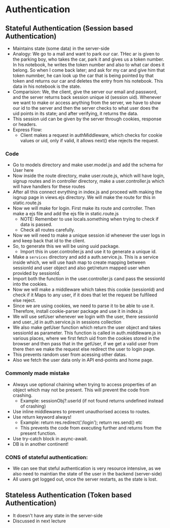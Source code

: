 # Authentication 

## Stateful Authentication (Session based Authentication)
- Maintains state (some data) in the server-side
- Analogy: We go to a mall and want to park our car. THec ar is given to the parking boy, who takes the car, park it and gives us a token number. In his notebook, he writes the token number and also to what car does it belong. So when I come back later; and ask for my car and give him that token numnber, he can look up the car that is being pointed by that token and returns our car and deletes the entry from his notebook. This data in his notebook is the state.
- Comparision: We, the client, give the server our email and password, and the server returns back session unique id (session uid). Whenever we want to make or access anything from the server, we have to show our id to the server and then the server checks to what user does the uid points in its state; and after verifying, it returns the data.
- This session uid can be given by the server through cookies, response or headers.
- Express Flow:
  - Client makes a request in authMiddleware, which checks for cookie values or uid, only if valid, it allows next() else rejects the request.

### Code

- Go to models directory and make user.model.js and add the schema for User here
- Now inside the route directory, make user.route.js, which will have login, signup routes and in controller directory, make a user.controller.js which will have handlers for these routes
- After all this connect evrything in index.js and proceed with making the isgnup page in views.ejs directory. We will make the route for this in static.route.js
- Now we will make for login. First make its route and controller. Then make a ejs file and add the ejs file in static.route.js
  - NOTE: Remember to use locals.something when trying to check if data is passed. 
  - Check all routes carefully.
- Now we will need to make a unique session id whenever the user logs in and keep back that id to the client.
- So, to generate this we will be using uuid package.
  - Import this in user.controller.js and use it to generate a unique id.
- Make a `services` directory and add a auth.service.js. This is a service inside which, we will use hash map to create mapping between sessionId and user object and also get/return mapped user when provided by sessionId.
- Import both the function in the user.controller.js cand pass the sessionId into the cookies.
- Now we will make a middleware which takes this cookie (sessionId) and check if it Maps to any user, if it does that let the request be fulfileed else reject.
- Since we are using cookies, we need to parse it to be able to use it. Therefore, install cookie-parser package and use it in index.js
- We will use setUser whenever we login with the user, there sessionId and user._id in auth.service.js in sessions collection
- We also make getUser function which return the user object and takes sessionId as parameter. This function is called in auth.middleware.js in various places, where we first fetch uid from the cookies stored in the browser and then pass that in the getUser, if we get a valid user from there then we make the request else redirect the user to login page.
- This prevents random user from acessing other datas.
- Also we fetch the user data only in API end-points and home page.

### Commonly made mistake

- Always use optional chaining when trying to access properties of an object which may not be present. This will prevent the code from crashing. 
  - Example: sessionObj?.userId (if not found returns undefined instead of crashing)
- Use inline middlewares to prevent unauthorised access to routes.
- Use return keyword always!
  - Example: return res.redirect('/login'); return res.send() etc
  - This prevents the code from executing further and returns from the present function.
- Use try-catch block in async-await.
- DB is in another continent!

### CONS of stateful authentication: 

- We can see that steful authentication is very resource intensive, as we also need to maintian the state of the user in the backend (server-side)
- All users get logged out, once the server restarts, as the state is lost.

## Stateless Authentication (Token based Authentication)
- It doesn't have any state in the server-side
- Discussed in next lecture
